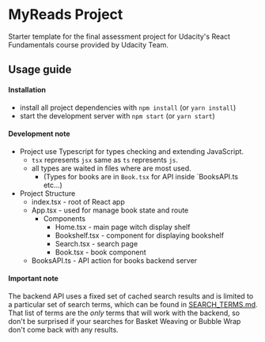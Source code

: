 # MyReads Project

Starter template for the final assessment project for Udacity's React Fundamentals course provided by Udacity Team.

## Usage guide

#### Installation
* install all project dependencies with `npm install` (or `yarn install`)
* start the development server with `npm start` (or `yarn start`)

#### Development note
* Project use Typescript for types checking and extending JavaScript.
  * `tsx` represents `jsx` same as `ts` represents `js`.
  * all types are waited in files where are most used. 
    * (Types for books are in `Book.tsx` for API inside `BooksAPI.ts etc...)
* Project Structure
  * index.tsx - root of React app
  * App.tsx - used for manage book state and route
    * Components
      * Home.tsx - main page witch display shelf
      * Bookshelf.tsx - component for displaying bookshelf
      * Search.tsx - search page
      * Book.tsx - book component
  * BooksAPI.ts - API action for books backend server

#### Important note
The backend API uses a fixed set of cached search results and is limited to a particular set of search terms, which can be found in [SEARCH_TERMS.md](SEARCH_TERMS.md). That list of terms are the _only_ terms that will work with the backend, so don't be surprised if your searches for Basket Weaving or Bubble Wrap don't come back with any results.